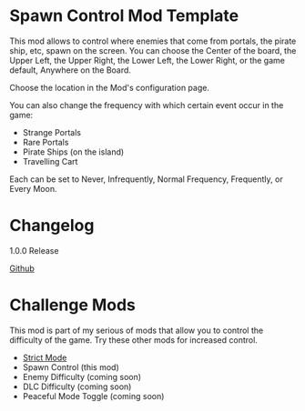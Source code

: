 # Spawn Control Mod Template

This mod allows to control where enemies that come from portals, the pirate ship, etc, spawn on the screen. You can choose the Center of the board, the Upper Left, the Upper Right, the Lower Left, the Lower Right, or the game default, Anywhere on the Board.

Choose the location in the Mod's configuration page.

You can also change the frequency with which certain event occur in the game:
* Strange Portals
* Rare Portals
* Pirate Ships (on the island)
* Travelling Cart

Each can be set to Never, Infrequently, Normal Frequency, Frequently, or Every Moon. 

# Changelog

1.0.0 Release

[Github](https://github.com/jmucchiello/stacklands-spawncontrol)

# Challenge Mods

This mod is part of my serious of mods that allow you to control the difficulty of the game. Try these other mods for increased control.

* [Strict Mode](https://steamcommunity.com/sharedfiles/filedetails/?id=3026405806)
* Spawn Control (this mod)
* Enemy Difficulty (coming soon)
* DLC Difficulty (coming soon)
* Peaceful Mode Toggle (coming soon)
